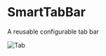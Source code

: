 # SmartTabBar
A reusable configurable tab bar

![Tab](https://user-images.githubusercontent.com/6782228/93665354-13977780-fa76-11ea-8180-dc2cc9e468eb.gif)
